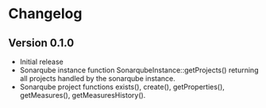 # Changelog

## Version 0.1.0
- Initial release
- Sonarqube instance function SonarqubeInstance::getProjects() returning all projects handled by the sonarqube instance.
- Sonarqube project functions exists(), create(), getProperties(), getMeasures(), getMeasuresHistory().
